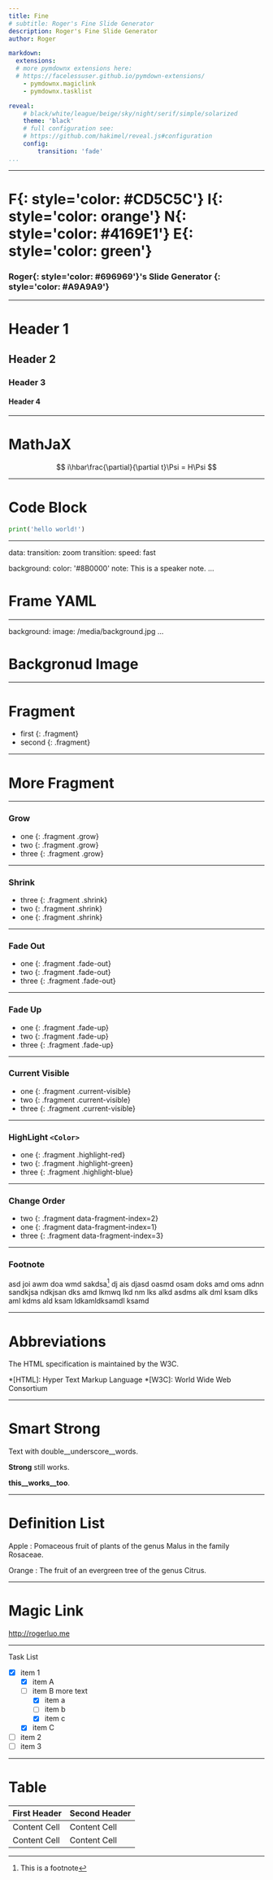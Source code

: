 ```yaml
---
title: Fine
# subtitle: Roger's Fine Slide Generator
description: Roger's Fine Slide Generator
author: Roger

markdown:
  extensions:
  # more pymdownx extensions here:
  # https://facelessuser.github.io/pymdown-extensions/
    - pymdownx.magiclink
    - pymdownx.tasklist

reveal:
    # black/white/league/beige/sky/night/serif/simple/solarized
    theme: 'black'
    # full configuration see:
    # https://github.com/hakimel/reveal.js#configuration
    config:
        transition: 'fade'
...
```


---

# **F**{: style='color: #CD5C5C'} **I**{: style='color: orange'} **N**{: style='color: #4169E1'} **E**{: style='color: green'}

### **Roger**{: style='color: #696969'}'s Slide Generator {: style='color: #A9A9A9'}

---

# Header 1
## Header 2
### Header 3
#### Header 4

---

# MathJaX

$$
i\hbar\frac{\partial}{\partial t}\Psi = H\Psi
$$

---

# Code Block

```python
print('hello world!')
```

---
data:
    transition: zoom
transition:
    speed: fast

background:
    color: '#8B0000'
note: This is a speaker note.
...

# Frame YAML

---
background:
    image: /media/background.jpg
...

# Backgronud Image

---

# Fragment

- first
{: .fragment}
- second
{: .fragment}

---

# More Fragment

---

### Grow

- one
{: .fragment .grow}
- two
{: .fragment .grow}
- three
{: .fragment .grow}

---

### Shrink

- three
{: .fragment .shrink}
- two
{: .fragment .shrink}
- one
{: .fragment .shrink}

---

### Fade Out

- one
{: .fragment .fade-out}
- two
{: .fragment .fade-out}
- three
{: .fragment .fade-out}

---

### Fade Up

- one
{: .fragment .fade-up}
- two
{: .fragment .fade-up}
- three
{: .fragment .fade-up}

---

### Current Visible

- one
{: .fragment .current-visible}
- two
{: .fragment .current-visible}
- three
{: .fragment .current-visible}

---

### HighLight `<Color>`

- one
{: .fragment .highlight-red}
- two
{: .fragment .highlight-green}
- three
{: .fragment .highlight-blue}

---

### Change Order

- two
{: .fragment data-fragment-index=2}
- one
{: .fragment data-fragment-index=1}
- three
{: .fragment data-fragment-index=3}

---

### Footnote

asd joi awm doa wmd sakdsa[^1]
dj ais djasd oasmd osam doks
amd oms adnn sandkjsa ndkjsan dks amd lkmwq
lkd nm lks alkd asdms alk dml ksam dlks aml
kdms ald ksam ldkamldksamdl ksamd

[^1]: This is a footnote

---

# Abbreviations

The HTML specification
is maintained by the W3C.

*[HTML]: Hyper Text Markup Language
*[W3C]:  World Wide Web Consortium

---

# Smart Strong

Text with double__underscore__words.

__Strong__ still works.

__this__works__too__.

---

# Definition List

Apple
:   Pomaceous fruit of plants of the genus Malus in
    the family Rosaceae.

Orange
:   The fruit of an evergreen tree of the genus Citrus.

---

# Magic Link

http://rogerluo.me

---

Task List

- [X] item 1
    * [X] item A
    * [ ] item B
        more text
        + [x] item a
        + [ ] item b
        + [x] item c
    * [X] item C
- [ ] item 2
- [ ] item 3

---

# Table

First Header  | Second Header
------------- | -------------
Content Cell  | Content Cell
Content Cell  | Content Cell

